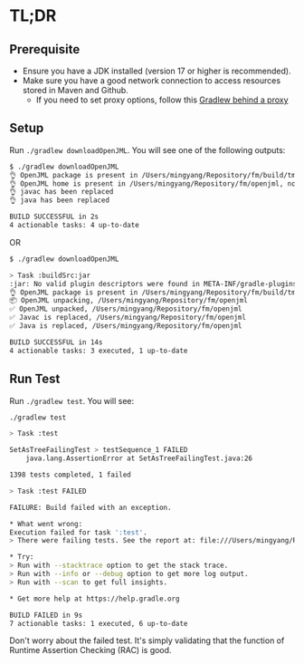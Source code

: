 # TL;DR
## Prerequisite
* Ensure you have a JDK installed (version 17 or higher is recommended).
* Make sure you have a good network connection to access resources stored in Maven and Github.
  * If you need to set proxy options, follow this [Gradlew behind a proxy](https://stackoverflow.com/questions/8938994/gradlew-behind-a-proxy)
## Setup
Run `./gradlew downloadOpenJML`. You will see one of the following outputs:
```bash
$ ./gradlew downloadOpenJML
👌 OpenJML package is present in /Users/mingyang/Repository/fm/build/tmp/download/openjml.zip, no need to do this
👌 OpenJML home is present in /Users/mingyang/Repository/fm/openjml, no need to do this
👌 javac has been replaced
👌 java has been replaced

BUILD SUCCESSFUL in 2s
4 actionable tasks: 4 up-to-date
```
OR
```bash
$ ./gradlew downloadOpenJML   

> Task :buildSrc:jar
:jar: No valid plugin descriptors were found in META-INF/gradle-plugins
👌 OpenJML package is present in /Users/mingyang/Repository/fm/build/tmp/download/openjml.zip, no need to do this
📦 OpenJML unpacking, /Users/mingyang/Repository/fm/openjml
✅ OpenJML unpacked, /Users/mingyang/Repository/fm/openjml
✅ Javac is replaced, /Users/mingyang/Repository/fm/openjml
✅ Java is replaced, /Users/mingyang/Repository/fm/openjml

BUILD SUCCESSFUL in 14s
4 actionable tasks: 3 executed, 1 up-to-date
```
## Run Test
Run `./gradlew test`. You will see:
```bash
./gradlew test           

> Task :test

SetAsTreeFailingTest > testSequence_1 FAILED
    java.lang.AssertionError at SetAsTreeFailingTest.java:26

1398 tests completed, 1 failed

> Task :test FAILED

FAILURE: Build failed with an exception.

* What went wrong:
Execution failed for task ':test'.
> There were failing tests. See the report at: file:///Users/mingyang/Repository/fm/build/reports/tests/test/index.html

* Try:
> Run with --stacktrace option to get the stack trace.
> Run with --info or --debug option to get more log output.
> Run with --scan to get full insights.

* Get more help at https://help.gradle.org

BUILD FAILED in 9s
7 actionable tasks: 1 executed, 6 up-to-date
```
Don't worry about the failed test. It's simply validating that the function of Runtime Assertion Checking (RAC) is good.
